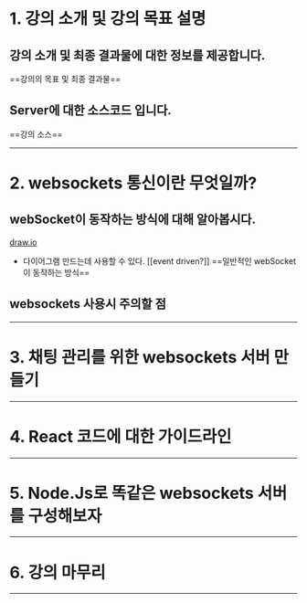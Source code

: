 # 1. 강의 소개 및 강의 목표 설명
## 강의 소개 및 최종 결과물에 대한 정보를 제공합니다.
==강의의 목표 및 최종 결과물==
## Server에 대한 소스코드 입니다.
==강의 소스==
****
# 2. websockets 통신이란 무엇일까?
## webSocket이 동작하는 방식에 대해 알아봅시다.
[draw.io](draw.io)
- 다이어그램 만드는데 사용할 수 있다.
[[event driven?]]
==일반적인 webSocket이 동작하는 방식==
## websockets 사용시 주의할 점

****

# 3. 채팅 관리를 위한 websockets 서버 만들기

****

# 4. React 코드에 대한 가이드라인

****

# 5. Node.Js로 똑같은 websockets 서버를 구성해보자

****

# 6. 강의 마무리

****
